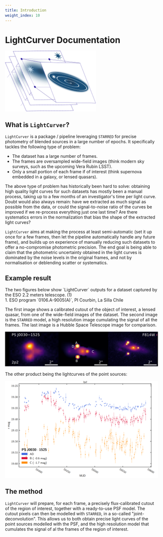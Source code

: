 ```yaml
---
title: Introduction
weight_index: 10
---
```

# LightCurver Documentation
<img src="lightcurver_logo.svg" alt="logo" width="300em"/>

## What is `LightCurver`?

`LightCurver` is a package / pipeline leveraging `STARRED` for precise photometry of blended sources in a large number of epochs.
It specifically tackles the following type of problem:

- The dataset has a large number of frames.
- The frames are oversampled wide-field images (think modern sky surveys, such as the upcoming Vera Rubin LSST).
- Only a small portion of each frame if of interest (think supernova embedded in a galaxy, or lensed quasars).

The above type of problem has historically been hard to solve: obtaining high quality light curves for such datasets
has mostly been a manual process, taking up to a few months of an investigator's time per light curve.
Doubt would also always remain: have we extracted as much signal as possible from the data, or could the signal-to-noise
ratio of the curves be improved if we re-process everything just one last time?
Are there systematics errors in the normalization that bias the shape of the extracted light curves?

`LightCurver` aims at making the process at least semi-automatic (set it up once for a few frames, then let the pipeline
automatically handle any future frame), and builds up on experience of manually reducing such datasets to offer 
a no-compromise photometric precision.
The end goal is being able to claim that the photometric uncertainty obtained in the light curves is dominated by 
the noise levels in the original frames, and not by normalisation or deblending scatter or systematics.


## Example result

<div class="annotate" markdown>
The two figures below show `LightCurver` outputs for a dataset captured by the ESO 2.2 meters telescope. (1)
</div>
1. ESO program `0106.A-9005(A)`, PI Courbin, La Silla Chile

The first image shows a calibrated cutout of the object of interest, a lensed quasar, from one of the wide-field images
of the dataset. The second image is the `STARRED` model, a high resolution image cumulating the signal of all the frames.
The last image is a Hubble Space Telescope image for comparison.

<img src="example_deconv.png" alt="example_deconv" width="650em"/>

The other product being the lightcurves of the point sources:

<img src="example_lightcurve.png" alt="example_lightcurve" width="678em"/>

## The method
`LightCurver` will prepare, for each frame, a precisely flux-calibrated cutout of the region of interest, together with a
ready-to-use PSF model. The cutout pixels can then be modelled with `STARRED`, in a so-called "joint-deconvolution".
This allows us to both obtain precise light curves of the point sources modelled with the PSF, and the high resolution
model that cumulates the signal of al the frames of the region of interest.

